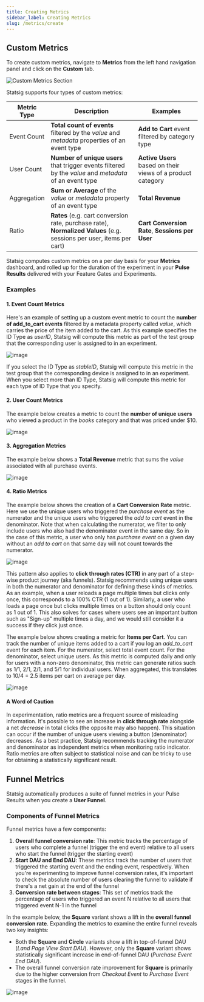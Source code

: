 ```yaml
---
title: Creating Metrics
sidebar_label: Creating Metrics
slug: /metrics/create
---
```


## Custom Metrics

To create custom metrics, navigate to **Metrics** from the left hand navigation panel and click on the **Custom** tab. 

![Custom Metrics Section](https://user-images.githubusercontent.com/77478319/137035147-1d87b955-3f95-46b7-b2c7-fb709f7cec7d.png)

Statsig supports four types of custom metrics:

| Metric Type | Description | Examples |
|-------------|-----------------------|---------|
| Event Count | **Total count of events** filtered by the _value_ and _metadata_ properties of an event type | **Add to Cart** event filtered by category type |
| User Count |  **Number of unique users** that trigger events filtered by the _value_ and _metadata_ of an event type| **Active Users** based on their views of a product category |
| Aggregation       | **Sum or Average** of the _value_ or _metadata_ property of an event type  | **Total Revenue** |
| Ratio  | **Rates** (e.g. cart conversion rate, purchase rate),  **Normalized Values** (e.g. sessions per user, items per cart) | **Cart Conversion Rate**, **Sessions per User** |

Statsig computes custom metrics on a per day basis for your **Metrics** dashboard, and rolled up for the duration of the experiment in your **Pulse Results** delivered with your Feature Gates and Experiments.    

### Examples

#### 1. Event Count Metrics
Here's an example of setting up a custom event metric to count the **number of add_to_cart events** filtered by a metadata property called _value_, which carries the price of the item added to the cart. As this example specifies the ID Type as _userID_, Statsig will compute this metric as part of the test group that the corresponding user is assigned to in an experiment. 

![image](https://user-images.githubusercontent.com/1315028/160023689-927c4343-37fd-4f7e-a6e5-30d684b71e10.png)

If you select the ID Type as _stableID_, Statsig will compute this metric in the test group that the corresponding device is assigned to in an experiment. When you select more than ID Type, Statsig will compute this metric for each type of ID Type that you specify.  

#### 2. User Count Metrics 
The example below creates a metric to count the **number of unique users** who viewed a product in the _books_ category and that was priced under $10.

![image](https://user-images.githubusercontent.com/1315028/160025339-5f9d7e29-5a39-4689-8954-5ba819d9d609.png)


#### 3. Aggregation Metrics
The example below shows a **Total Revenue** metric that sums the _value_ associated with all purchase events. 

![image](https://user-images.githubusercontent.com/1315028/160025808-b84b45c5-9817-4fb9-8bd2-fe9fbd25b66a.png)

#### 4. Ratio Metrics
The example below shows the creation of a **Cart Conversion Rate** metric. Here we use the unique users who triggered the _purchase event_ as the numerator and the unique users who triggered the _add to cart_ event in the denominator. Note that when calculating the numerator, we filter to only include users who also had the denominator event in the same day. So in the case of this metric, a user who only has _purchase event_ on a given day without an _add to cart_ on that same day will not count towards the numerator.

![image](https://user-images.githubusercontent.com/1315028/160025540-550bbee3-cfbd-4fc0-9a46-5db4f2e09c5e.png)

This pattern also applies to **click through rates (CTR)** in any part of a step-wise product journey (aka funnels). Statsig recommends using unique users in both the numerator and denominator for defining these kinds of metrics. As an example, when a user reloads a page multiple times but clicks only once, this corresponds to a 100% CTR (1 out of 1). Similarly, a user who loads a page once but clicks multiple times on a button should only count as 1 out of 1. This also solves for cases where users see an important button such as "Sign-up" multiple times a day, and we would still consider it a success if they click just once.

The example below shows creating a metric for **Items per Cart**. You can track the number of unique items added to a cart if you log an _add_to_cart_ event for each item. For the numerator, select total event count. For the denominator, select unique users. As this metric is computed daily and only for users with a non-zero denominator, this metric can generate ratios such as 1/1, 2/1, 2/1, and 5/1 for individual users. When aggregated, this translates to 10/4 = 2.5 items per cart on average per day.

![image](https://user-images.githubusercontent.com/1315028/160026924-165df332-53fe-4faa-a40c-3d5872fa2f8b.png)

#### A Word of Caution

In experimentation, ratio metrics are a frequent source of misleading information. It's possible to see an increase in **click through rate** alongside a net _decrease_ in total clicks (the opposite may also happen). This situation can occur if the number of unique users viewing a button (denominator) decreases. As a best practice, Statsig recommends tracking the numerator and denominator as independent metrics when monitoring ratio indicator. Ratio metrics are often subject to statistical noise and can be tricky to use for obtaining a statistically significant result.


## Funnel Metrics

Statsig automatically produces a suite of funnel metrics in your Pulse Results when you create a **User Funnel**.

### Components of Funnel Metrics
Funnel metrics have a few components:
1. **Overall funnel conversion rate**: This metric tracks the percentage of users who complete a funnel (trigger the end event) relative to all users who start the funnel (trigger the starting event)
2. **Start DAU and End DAU**: These metrics track the number of users that triggered the starting event and the ending event, respectively. When you're experimenting to improve funnel conversion rates, it's important to check the absolute number of users clearing the funnel to validate if there's a net gain at the end of the funnel
3. **Conversion rate between stages**: This set of metrics track the percentage of users who triggered an event N relative to all users that triggered event N-1 in the funnel

In the example below, the **Square** variant shows a lift in the **overall funnel conversion rate**. Expanding the metrics to examine the entire funnel reveals two key insights:
* Both the **Square** and **Circle** variants show a lift in top-of-funnel DAU (_Land Page View Start DAU_). However, only the **Square** variant shows statistically significant increase in end-of-funnel DAU (_Purchase Event End DAU_).
* The overall funnel conversion rate improvement for **Square** is primarily due to the higher conversion from _Checkout Event_ to _Purchase Event_ stages in the funnel.  

![image](https://user-images.githubusercontent.com/90343952/148440643-8e8a24bd-934d-4100-a15a-abcbcc4bb11c.png)
